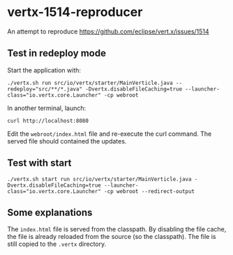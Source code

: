 # vertx-1514-reproducer
An attempt to reproduce https://github.com/eclipse/vert.x/issues/1514

## Test in redeploy mode

Start the application with:

```
./vertx.sh run src/io/vertx/starter/MainVerticle.java --redeploy="src/**/*.java" -Dvertx.disableFileCaching=true --launcher-class="io.vertx.core.Launcher" -cp webroot
```

In another terminal, launch:

```
curl http://localhost:8080
```

Edit the `webroot/index.html` file and re-execute the curl command. The served file should contained the updates.

## Test with start

```
./vertx.sh start run src/io/vertx/starter/MainVerticle.java -Dvertx.disableFileCaching=true --launcher-class="io.vertx.core.Launcher" -cp webroot --redirect-output
```

## Some explanations

The `index.html` file is served from the classpath. By disabling the file cache, the file is already reloaded from the source (so the classpath). The file is still copied to the `.vertx` directory.
